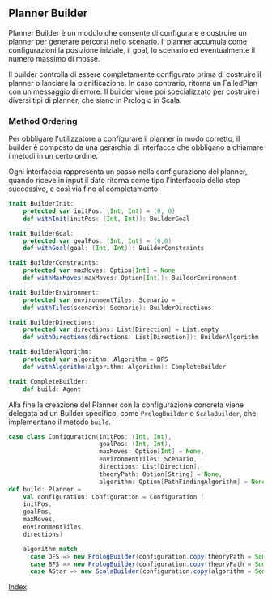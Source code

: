 ## Planner Builder
Planner Builder è un modulo che consente di configurare e costruire un planner per generare percorsi nello scenario. 
Il planner accumula come configurazioni la posizione iniziale, il goal, lo scenario ed eventualmente il numero massimo di mosse. 

Il builder controlla di essere completamente configurato prima di costruire il planner o lanciare la pianificazione. 
In caso contrario, ritorna un FailedPlan con un messaggio di errore.
Il builder viene poi specializzato per costruire i diversi tipi di planner, che siano in Prolog o in Scala.


### Method Ordering
Per obbligare l'utilizzatore a configurare il planner in modo corretto, il builder è composto da una gerarchia di interfacce
che obbligano a chiamare i metodi in un certo ordine.

Ogni interfaccia rappresenta un passo nella configurazione del planner, quando riceve in input il dato
ritorna come tipo l'interfaccia dello step successivo, e così via fino al completamento.

```scala
trait BuilderInit:
    protected var initPos: (Int, Int) = (0, 0)
    def withInit(initPos: (Int, Int)): BuilderGoal

trait BuilderGoal:
    protected var goalPos: (Int, Int) = (0,0)
    def withGoal(goal: (Int, Int)): BuilderConstraints

trait BuilderConstraints:
    protected var maxMoves: Option[Int] = None
    def withMaxMoves(maxMoves: Option[Int]): BuilderEnvironment

trait BuilderEnvironment:
    protected var environmentTiles: Scenario = _
    def withTiles(scenario: Scenario): BuilderDirections

trait BuilderDirections:
    protected var directions: List[Direction] = List.empty
    def withDirections(directions: List[Direction]): BuilderAlgorithm

trait BuilderAlgorithm:
    protected var algorithm: Algorithm = BFS
    def withAlgorithm(algorithm: Algorithm): CompleteBuilder

trait CompleteBuilder:
    def build: Agent
```

Alla fine la creazione del Planner con la configurazione concreta viene delegata ad un Builder specifico, 
come `PrologBuilder` o `ScalaBuilder`, che implementano il metodo `build`.
```Scala
case class Configuration(initPos: (Int, Int),
                         goalPos: (Int, Int),
                         maxMoves: Option[Int] = None,
                         environmentTiles: Scenario,
                         directions: List[Direction],
                         theoryPath: Option[String] = None,
                         algorithm: Option[PathFindingAlgorithm] = None)
def build: Planner =
    val configuration: Configuration = Configuration (
    initPos,
    goalPos,
    maxMoves,
    environmentTiles,
    directions)

    algorithm match
      case DFS => new PrologBuilder(configuration.copy(theoryPath = Some(theoryPaths(DFS)))).build
      case BFS => new PrologBuilder(configuration.copy(theoryPath = Some(theoryPaths(BFS)))).build
      case AStar => new ScalaBuilder(configuration.copy(algorithm = Some(AStarAlgorithm))).build
```

[Index](../index.md)